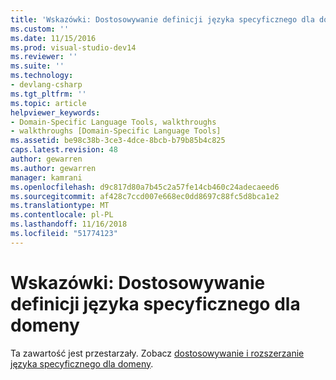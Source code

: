 ```yaml
---
title: 'Wskazówki: Dostosowywanie definicji języka specyficznego dla domeny | Dokumentacja firmy Microsoft'
ms.custom: ''
ms.date: 11/15/2016
ms.prod: visual-studio-dev14
ms.reviewer: ''
ms.suite: ''
ms.technology:
- devlang-csharp
ms.tgt_pltfrm: ''
ms.topic: article
helpviewer_keywords:
- Domain-Specific Language Tools, walkthroughs
- walkthroughs [Domain-Specific Language Tools]
ms.assetid: be98c38b-3ce3-4dce-8bcb-b79b85b4c825
caps.latest.revision: 48
author: gewarren
ms.author: gewarren
manager: kamrani
ms.openlocfilehash: d9c817d80a7b45c2a57fe14cb460c24adecaeed6
ms.sourcegitcommit: af428c7ccd007e668ec0dd8697c88fc5d8bca1e2
ms.translationtype: MT
ms.contentlocale: pl-PL
ms.lasthandoff: 11/16/2018
ms.locfileid: "51774123"
---
```

# <a name="walkthrough-customizing-the-domain-specific-language-definition"></a>Wskazówki: Dostosowywanie definicji języka specyficznego dla domeny
Ta zawartość jest przestarzały. Zobacz [dostosowywanie i rozszerzanie języka specyficznego dla domeny](../modeling/customizing-and-extending-a-domain-specific-language.md).